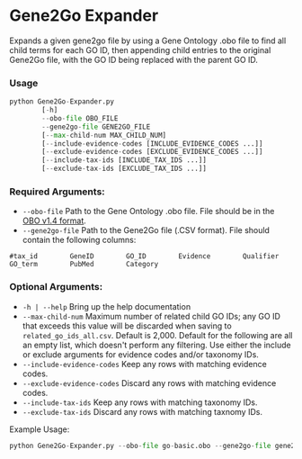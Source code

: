 # Gene2Go Expander

Expands a given gene2go file by using a Gene Ontology .obo file to find all child terms for each GO ID, then appending child entries to the original Gene2Go file, with the GO ID being replaced with the parent GO ID.

### Usage
```python
python Gene2Go-Expander.py
        [-h]
        --obo-file OBO_FILE
        --gene2go-file GENE2GO_FILE
        [--max-child-num MAX_CHILD_NUM]
        [--include-evidence-codes [INCLUDE_EVIDENCE_CODES ...]]
        [--exclude-evidence-codes [EXCLUDE_EVIDENCE_CODES ...]]
        [--include-tax-ids [INCLUDE_TAX_IDS ...]]
        [--exclude-tax-ids [EXCLUDE_TAX_IDS ...]]
```

### Required Arguments:
- `--obo-file` Path to the Gene Ontology .obo file. File should be in the [OBO v1.4 format](https://owlcollab.github.io/oboformat/doc/GO.format.obo-1_4.html).
- `--gene2go-file` Path to the Gene2Go file (.CSV format). File should contain the following columns:

`#tax_id        GeneID        GO_ID        Evidence        Qualifier        GO_term        PubMed        Category`

### Optional Arguments:
- `-h | --help` Bring up the help documentation
- `--max-child-num` Maximum number of related child GO IDs; any GO ID that exceeds this value will be discarded when saving to `related_go_ids_all.csv`. Default is 2,000.
Default for the following are all an empty list, which doesn't perform any filtering. Use either the include or exclude arguments for evidence codes and/or taxonomy IDs.
- `--include-evidence-codes` Keep any rows with matching evidence codes.
- `--exclude-evidence-codes` Discard any rows with matching evidence codes.
- `--include-tax-ids` Keep any rows with matching taxonomy IDs.
- `--exclude-tax-ids` Discard any rows with matching taxnomy IDs.

Example Usage:
```python
python Gene2Go-Expander.py --obo-file go-basic.obo --gene2go-file gene2go_filterby_taxID.csv --max-child-num 4000 --exclude-evidence-codes IEA ND IKR --include-tax-ids 9606 10090 10116
```
